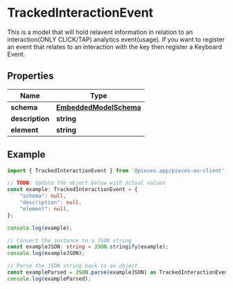 
# TrackedInteractionEvent

This is a model that will hold relavent information in relation to an interaction(ONLY CLICK/TAP) analytics event(usage). If you want to register an event that relates to an interaction with the key then register a Keyboard Event. 

## Properties

Name | Type
------------ | -------------
**schema** | [**EmbeddedModelSchema**](EmbeddedModelSchema)
**description** | **string**
**element** | **string**

## Example

```typescript
import { TrackedInteractionEvent } from '@pieces.app/pieces-os-client';

// TODO: Update the object below with actual values
const example: TrackedInteractionEvent = {
    "schema": null,
    "description": null,
    "element": null,
};

console.log(example);

// Convert the instance to a JSON string
const exampleJSON: string = JSON.stringify(example);
console.log(exampleJSON);

// Parse the JSON string back to an object
const exampleParsed = JSON.parse(exampleJSON) as TrackedInteractionEvent;
console.log(exampleParsed);
```


